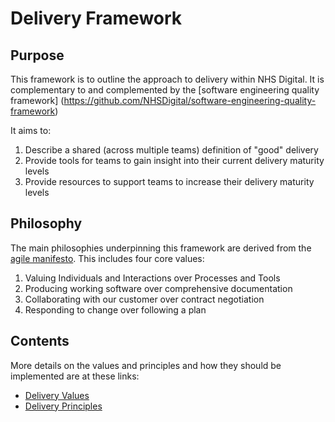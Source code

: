 # Delivery Framework
## Purpose
This framework is to outline the approach to delivery within NHS Digital.  It is complementary to and complemented by the [software engineering quality framework] (https://github.com/NHSDigital/software-engineering-quality-framework)

It aims to:
1. Describe a shared (across multiple teams) definition of "good" delivery
2. Provide tools for teams to gain insight into their current delivery maturity levels
3. Provide resources to support teams to increase their delivery maturity levels

## Philosophy
The main philosophies underpinning this framework are derived from the [agile manifesto](https://agilemanifesto.org/).  This includes four core values:
1. Valuing Individuals and Interactions over Processes and Tools
2. Producing working software over comprehensive documentation
3. Collaborating with our customer over contract negotiation
4. Responding to change over following a plan

## Contents
More details on the values and principles and how they should be implemented are at these links:
+ [Delivery Values](values.md)
+ [Delivery Principles](principles.md)
